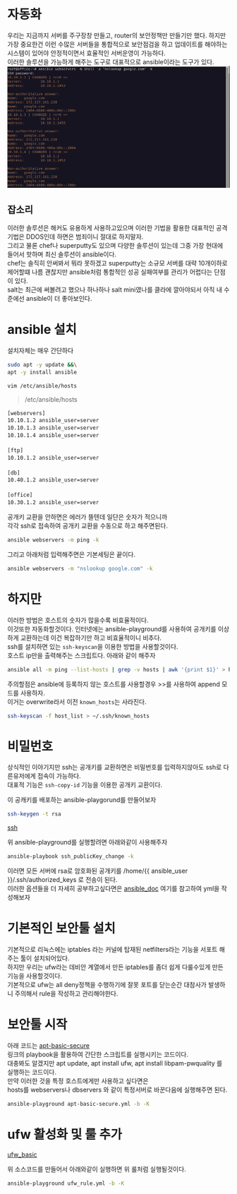 # 자동화 
우리는 지금까지 서버를 주구장창 만들고, router의 보안정책만 만들기만 했다. 하지만 가장 중요한건 이런 수많은 서버들을 
통합적으로 보안점검을 하고 업데이트를 해야하는 시스템이 있어야 안정적이면서 효율적인 서버운영이 가능하다.  
이러한 솔루션을 가능하게 해주는 도구로 대표적으로 ansible이라는 도구가 있다.  
![google](./img/google.png)

## 잡소리
이러한 솔루션은 해커도 유용하게 사용하고있으며 이러한 기법을 활용한 대표적인 공격기법은 DDOS인데 하면은 범죄이니 절대로 하지말자.  
그리고 물론 chef나 superputty도 있으며 다양한 솔루션이 있는데 그중 가장 현대에 들어서 핫하며 최신 솔루션이 ansible이다.  
chef는 솔직히 안써봐서 뭐라 못하겠고 superputty는 소규모 서버를 대략 10개이하로 제어할떄 나름 괜찮지만 ansible처럼 통합적인 성공 실패여부를  관리가 어렵다는 단점이 있다.  
salt는 최근에 써볼려고 했으나 하나하나 salt mini였나를 클라에 깔아야되서 아직 내 수준에선 ansible이 더 좋아보인다.

# ansible 설치

설치자체는 매우 간단하다

``` bash
sudo apt -y update &&\
apt -y install ansible
```

``` bash
vim /etc/ansible/hosts
```
> /etc/ansible/hosts

``` bash
[webservers]  
10.10.1.2 ansible_user=server  
10.10.1.3 ansible_user=server  
10.10.1.4 ansible_user=server  

[ftp]
10.10.1.2 ansible_user=server

[db]
10.40.1.2 ansible_user=server

[office]
10.30.1.2 ansible_user=server
```
공개키 교환을 안하면은 에러가 뜰텐데 일단은 숫자가 적으니까  
각각 ssh로 접속하여 공개키 교환을 수동으로 하고 해주면된다.  

``` bash
ansible webservers -m ping -k
```

그리고 아래처럼 입력해주면은 기본세팅은 끝이다.

``` bash
ansible webservers -m "nslookup google.com" -k
```

# 하지만
이러한 방법은 호스트의 숫자가 많을수록 비효율적이다.   
이것또한 자동화할것이다. 인터넷에는 ansible-playground를 사용하여 공개키를 이상하게 교환하는데 이건 복잡하기만 하고 비효율적이니 비추다.  
ssh를 설치하면 있는 `ssh-keyscan`을 이용한 방법을 사용할것이다.  
호스트 ip만을 출력해주는 스크립트다. 아래와 같이 해주자  

``` bash
ansible all -m ping --list-hosts | grep -v hosts | awk '{print $1}' > host_list
```

주의할점은 ansible에 등록하지 않는 호스트를 사용할경우 >>를 사용하여 append 모드를 사용하자.  
이거는 overwrite라서 이전 `known_hosts`는 사라진다.
``` bash
ssh-keyscan -f host_list > ~/.ssh/known_hosts
```


# 비밀번호
상식적인 이야기지만 ssh는 공개키를 교환하면은 비밀번호를 입력하지않아도 ssh로 다른유저에게 접속이 가능하다.  
대표적 기능은 `ssh-copy-id` 기능을 이용한 공개키 교환이다.

이 공캐키를 배포하는 ansible-playgorund를 만들어보자

``` bash
ssh-keygen -t rsa 
```
[ssh](./rule/ssh_publicKey_change.yml)

위 ansible-playground를 실행할려면 아래와같이 사용해주자  
``` bash
ansible-playbook ssh_publicKey_change -k
```

이러면 모든 서버에 rsa로 암호화된 공개키를 /home/{{ ansible_user }}/.ssh/authorized_keys 로 전송이 된다.  
이러한 옵션들을 더 자세히 공부하고싶다면은  [ansible_doc](https://docs.ansible.com/ansible/latest/inventory_guide/connection_details.html)
여기를 참고하여 yml을 작성해보자


# 기본적인 보안툴 설치
기본적으로 리눅스에는 iptables 라는 커널에 탑재된 netfilters라는 기능을 서포트 해주는 툴이 설치되어있다.  
하지만 우리는 ufw라는 데비안 계열에서 만든 iptables를 좀더 쉽게 다룰수있게 만든 기능을 사용할것이다.  
기본적으로 ufw는 all deny정책을 수행하기에 잘못 포트를 닫는순간 대참사가 발생하니 주의해서 rule을 작성하고 관리해야한다.

# 보안툴 시작

아래 코드는 [apt-basic-secure](./rule/apt-basic-secure.yml)  
링크의 playbook을 활용하여 간단한 스크립트를 실행시키는 코드이다.  
대충봐도 알겠지만 apt update, apt install ufw, apt install libpam-pwquality 를 실행하는 코드이다.  
만약 이러한 것을 특정 호스트에게만 사용하고 싶다면은  
hosts를 webservers나 dbservers 와 같이 특정서버로 바꾼다음에 실행해주면 된다.  


``` bash
ansible-playground apt-basic-secure.yml -b -K 
```

# ufw 활성화 및 룰 추가

[ufw_basic](./rule/ufw.yml)  

위 소스코드를 만들어서 아래와같이 실행하면 위 룰처럼 실행될것이다.

``` bash
ansible-playground ufw_rule.yml -b -K
```
